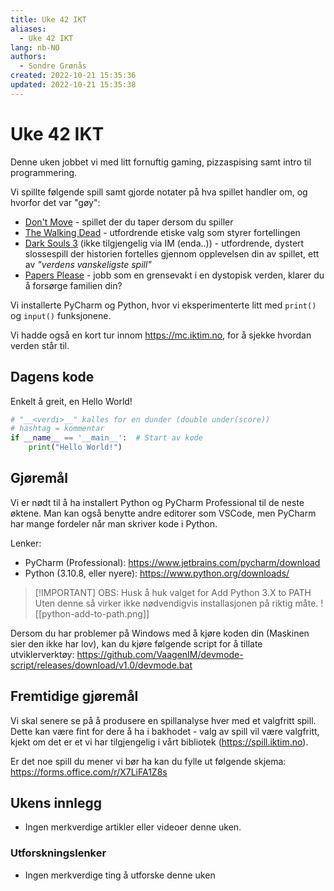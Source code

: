 ```yaml
---
title: Uke 42 IKT
aliases: 
  - Uke 42 IKT
lang: nb-NO
authors:
  - Sondre Grønås
created: 2022-10-21 15:35:36
updated: 2022-10-21 15:35:38
---
```

# Uke 42 IKT
Denne uken jobbet vi med litt fornuftig gaming, pizzaspising samt intro til programmering.

Vi spillte følgende spill samt gjorde notater på hva spillet handler om, og hvorfor det var "gøy":
- [Don't Move](https://spill.iktim.no/Don't-Move) - spillet der du taper dersom du spiller
- [The Walking Dead](https://spill.iktim.no/The-Walking-Dead) - utfordrende etiske valg som styrer fortellingen
- [Dark Souls 3](https://store.steampowered.com/app/374320/DARK_SOULS_III/) (ikke tilgjengelig via IM (enda..)) - utfordrende, dystert slossespill der historien fortelles gjennom opplevelsen din av spillet, ett av _"verdens vanskeligste spill"_
- [Papers Please](https://spill.iktim.no/Papers-Please) - jobb som en grensevakt i en dystopisk verden, klarer du å forsørge familien din?

Vi installerte PyCharm og Python, hvor vi eksperimenterte litt med `print()` og `input()` funksjonene.

Vi hadde også en kort tur innom https://mc.iktim.no, for å sjekke hvordan verden står til.

## Dagens kode
Enkelt å greit, en Hello World!
```python
# "__<verdi>__" kalles for en dunder (double under(score))
# hashtag = kommentar
if __name__ == '__main__':  # Start av kode
	print("Hello World!")
```

## Gjøremål
Vi er nødt til å ha installert Python og PyCharm Professional til de neste øktene. Man kan også benytte andre editorer som VSCode, men PyCharm har mange fordeler når man skriver kode i Python.

Lenker:
- PyCharm (Professional): https://www.jetbrains.com/pycharm/download
- Python (3.10.8, eller nyere): https://www.python.org/downloads/

> [!IMPORTANT] OBS: Husk å huk valget for Add Python 3.X to PATH
> Uten denne så virker ikke nødvendigvis installasjonen på riktig måte.
> ![[python-add-to-path.png]]

Dersom du har problemer på Windows med å kjøre koden din (Maskinen sier den ikke har lov), kan du kjøre følgende script for å tillate utviklerverktøy: https://github.com/VaagenIM/devmode-script/releases/download/v1.0/devmode.bat

## Fremtidige gjøremål
Vi skal senere se på å produsere en spillanalyse hver med et valgfritt spill. Dette kan være fint for dere å ha i bakhodet - valg av spill vil være valgfritt, kjekt om det er et vi har tilgjengelig i vårt bibliotek (https://spill.iktim.no).

Er det noe spill du mener vi bør ha kan du fylle ut følgende skjema: https://forms.office.com/r/X7LiFA1Z8s

## Ukens innlegg
- Ingen merkverdige artikler eller videoer denne uken.

### Utforskningslenker
- Ingen merkverdige ting å utforske denne uken
